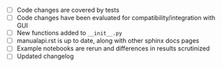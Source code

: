 - [ ] Code changes are covered by tests
- [ ] Code changes have been evaluated for compatibility/integration with GUI
- [ ] New functions added to `__init__.py`
- [ ] manualapi.rst is up to date, along with other sphinx docs pages
- [ ] Example notebooks are rerun and differences in results scrutinized
- [ ] Updated changelog